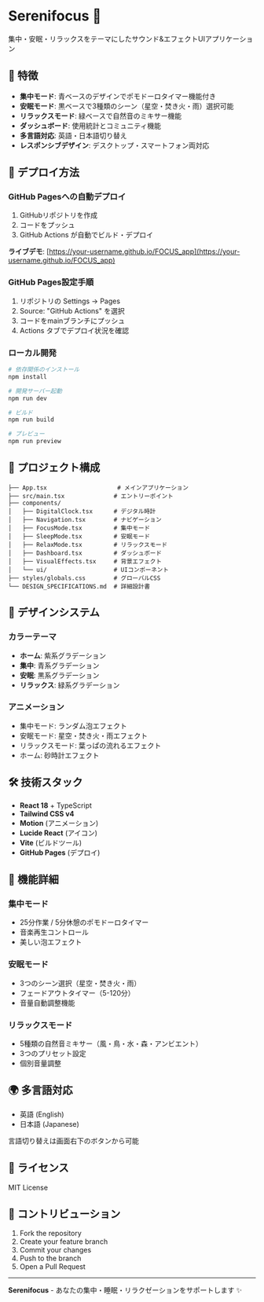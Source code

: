# Serenifocus 🎵

集中・安眠・リラックスをテーマにしたサウンド&エフェクトUIアプリケーション

## 🌟 特徴

- **集中モード**: 青ベースのデザインでポモドーロタイマー機能付き
- **安眠モード**: 黒ベースで3種類のシーン（星空・焚き火・雨）選択可能  
- **リラックスモード**: 緑ベースで自然音のミキサー機能
- **ダッシュボード**: 使用統計とコミュニティ機能
- **多言語対応**: 英語・日本語切り替え
- **レスポンシブデザイン**: デスクトップ・スマートフォン両対応

## 🚀 デプロイ方法

### GitHub Pagesへの自動デプロイ

1. GitHubリポジトリを作成
2. コードをプッシュ
3. GitHub Actions が自動でビルド・デプロイ

**ライブデモ**: [https://your-username.github.io/FOCUS_app](https://your-username.github.io/FOCUS_app)

### GitHub Pages設定手順

1. リポジトリの Settings → Pages
2. Source: "GitHub Actions" を選択
3. コードをmainブランチにプッシュ
4. Actions タブでデプロイ状況を確認

### ローカル開発

```bash
# 依存関係のインストール
npm install

# 開発サーバー起動
npm run dev

# ビルド
npm run build

# プレビュー
npm run preview
```

## 📁 プロジェクト構成

```
├── App.tsx                    # メインアプリケーション
├── src/main.tsx              # エントリーポイント
├── components/
│   ├── DigitalClock.tsx      # デジタル時計
│   ├── Navigation.tsx        # ナビゲーション
│   ├── FocusMode.tsx         # 集中モード
│   ├── SleepMode.tsx         # 安眠モード
│   ├── RelaxMode.tsx         # リラックスモード
│   ├── Dashboard.tsx         # ダッシュボード
│   ├── VisualEffects.tsx     # 背景エフェクト
│   └── ui/                   # UIコンポーネント
├── styles/globals.css        # グローバルCSS
└── DESIGN_SPECIFICATIONS.md  # 詳細設計書
```

## 🎨 デザインシステム

### カラーテーマ
- **ホーム**: 紫系グラデーション
- **集中**: 青系グラデーション  
- **安眠**: 黒系グラデーション
- **リラックス**: 緑系グラデーション

### アニメーション
- 集中モード: ランダム泡エフェクト
- 安眠モード: 星空・焚き火・雨エフェクト
- リラックスモード: 葉っぱの流れるエフェクト
- ホーム: 砂時計エフェクト

## 🛠️ 技術スタック

- **React 18** + TypeScript
- **Tailwind CSS v4** 
- **Motion** (アニメーション)
- **Lucide React** (アイコン)
- **Vite** (ビルドツール)
- **GitHub Pages** (デプロイ)

## 📱 機能詳細

### 集中モード
- 25分作業 / 5分休憩のポモドーロタイマー
- 音楽再生コントロール
- 美しい泡エフェクト

### 安眠モード  
- 3つのシーン選択（星空・焚き火・雨）
- フェードアウトタイマー（5-120分）
- 音量自動調整機能

### リラックスモード
- 5種類の自然音ミキサー（風・鳥・水・森・アンビエント）
- 3つのプリセット設定
- 個別音量調整

## 🌍 多言語対応

- 英語 (English)
- 日本語 (Japanese)

言語切り替えは画面右下のボタンから可能

## 📄 ライセンス

MIT License

## 🤝 コントリビューション

1. Fork the repository
2. Create your feature branch
3. Commit your changes  
4. Push to the branch
5. Open a Pull Request

---

**Serenifocus** - あなたの集中・睡眠・リラクゼーションをサポートします ✨
